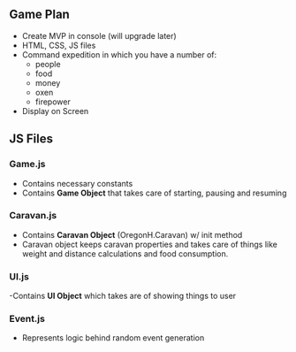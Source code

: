 ## Game Plan
- Create MVP in console (will upgrade later)
- HTML, CSS, JS files
- Command expedition in which you have a number of:
    - people
    - food
    - money
    - oxen
    - firepower
- Display on Screen

## JS Files
### Game.js
- Contains necessary constants
- Contains **Game Object** that takes care of starting, pausing and resuming
### Caravan.js
- Contains **Caravan Object** (OregonH.Caravan) w/ init method
- Caravan object keeps caravan properties and takes care of things like weight and distance calculations and food consumption.
### UI.js
-Contains **UI Object** which takes are of showing things to user
### Event.js
- Represents logic behind random event generation 
